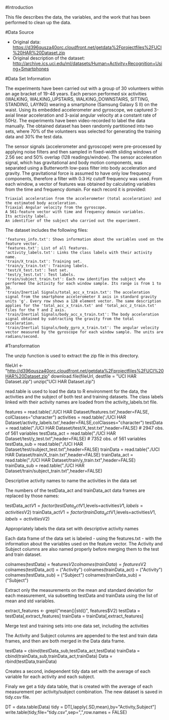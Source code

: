 #Introduction

This file describes the data, the variables, and the work that has been performed to clean up the data.

#Data Source

 - Original data: https://d396qusza40orc.cloudfront.net/getdata%2Fprojectfiles%2FUCI%20HAR%20Dataset.zip
 - Original description of the dataset: http://archive.ics.uci.edu/ml/datasets/Human+Activity+Recognition+Using+Smartphones

#Data Set Information

The experiments have been carried out with a group of 30 volunteers within an age bracket of 19-48 years. Each person performed six activities (WALKING, WALKING_UPSTAIRS, WALKING_DOWNSTAIRS, SITTING, STANDING, LAYING) wearing a smartphone (Samsung Galaxy S II) on the waist. Using its embedded accelerometer and gyroscope, we captured 3-axial linear acceleration and 3-axial angular velocity at a constant rate of 50Hz. The experiments have been video-recorded to label the data manually. The obtained dataset has been randomly partitioned into two sets, where 70% of the volunteers was selected for generating the training data and 30% the test data.

The sensor signals (accelerometer and gyroscope) were pre-processed by applying noise filters and then sampled in fixed-width sliding windows of 2.56 sec and 50% overlap (128 readings/window). The sensor acceleration signal, which has gravitational and body motion components, was separated using a Butterworth low-pass filter into body acceleration and gravity. The gravitational force is assumed to have only low frequency components, therefore a filter with 0.3 Hz cutoff frequency was used. From each window, a vector of features was obtained by calculating variables from the time and frequency domain.
For each record it is provided:

    Triaxial acceleration from the accelerometer (total acceleration) and the estimated body acceleration.
    Triaxial Angular velocity from the gyroscope.
    A 561-feature vector with time and frequency domain variables.
    Its activity label.
    An identifier of the subject who carried out the experiment.

The dataset includes the following files:

    'features_info.txt': Shows information about the variables used on the feature vector.
    'features.txt': List of all features.
    'activity_labels.txt': Links the class labels with their activity name.
    'train/X_train.txt': Training set.
    'train/y_train.txt': Training labels.
    'test/X_test.txt': Test set.
    'test/y_test.txt': Test labels.
    'train/subject_train.txt': Each row identifies the subject who performed the activity for each window sample. Its range is from 1 to 30.
    'train/Inertial Signals/total_acc_x_train.txt': The acceleration signal from the smartphone accelerometer X axis in standard gravity units 'g'. Every row shows a 128 element vector. The same description applies for the 'total_acc_x_train.txt' and 'total_acc_z_train.txt' files for the Y and Z axis.
    'train/Inertial Signals/body_acc_x_train.txt': The body acceleration signal obtained by subtracting the gravity from the total acceleration.
    'train/Inertial Signals/body_gyro_x_train.txt': The angular velocity vector measured by the gyroscope for each window sample. The units are radians/second.

#Transformation

The unzip function is used to extract the zip file in this directory.

fileUrl <- "http://d396qusza40orc.cloudfront.net/getdata%2Fprojectfiles%2FUCI%20HAR%20Dataset.zip"
download.file(fileUrl, destfile = "UCI HAR Dataset.zip")
unzip("UCI HAR Dataset.zip")

read.table is used to load the data to R environment for the data, the activities and the subject of both test and training datasets. The class labels linked with their activity names are loaded from the activity_labels.txt file.

features = read.table('./UCI HAR Dataset/features.txt',header=FALSE, colClasses="character")
activities = read.table('./UCI HAR Dataset/activity_labels.txt',header=FALSE,colClasses="character")
testData = read.table("./UCI HAR Dataset/test/X_test.txt",header=FALSE) # 2947 obs. of 561 variables
testData_act = read.table("./UCI HAR Dataset/test/y_test.txt",header=FALSE) # 7352 obs. of 561 variables
testData_sub = read.table("./UCI HAR Dataset/test/subject_test.txt",header=FALSE)
trainData = read.table("./UCI HAR Dataset/train/X_train.txt",header=FALSE)
trainData_act = read.table("./UCI HAR Dataset/train/y_train.txt",header=FALSE)
trainData_sub = read.table("./UCI HAR Dataset/train/subject_train.txt",header=FALSE)

Descriptive activity names to name the activities in the data set

The numbers of the testData_act and trainData_act data frames are replaced by those names:

testData_act$V1 = factor(testData_act$V1,levels=activities$V1,labels=activities$V2)
trainData_act$V1 = factor(trainData_act$V1,levels=activities$V1,labels=activities$V2)

Appropriately labels the data set with descriptive activity names

Each data frame of the data set is labeled - using the features.txt - with the information about the variables used on the feature vector. The Activity and Subject columns are also named properly before merging them to the test and train dataset.

colnames(testData) = features$V2
colnames(trainData) = features$V2
colnames(testData_act) = ("Activity")
colnames(trainData_act) = ("Activity")
colnames(testData_sub) = ("Subject")
colnames(trainData_sub) = ("Subject")

Extract only the measurements on the mean and standard deviation for each measurement, via subsetting testData and trainData using the list of mean and std variables.

extract_features <- grepl("mean()|std()", features$V2)
testData = testData[,extract_features] 
trainData = trainData[,extract_features] 

Merge test and training sets into one data set, including the activities

The Activity and Subject columns are appended to the test and train data frames, and then are both merged in the Data data frame.

testData = cbind(testData_sub,testData_act,testData)
trainData = cbind(trainData_sub,trainData_act,trainData)
Data = rbind(testData,trainData) 

Creates a second, independent tidy data set with the average of each variable for each activity and each subject.

Finaly we get a tidy data table, that is created with the average of each measurement per activity/subject combination. The new dataset is saved in tidy.csv file.

DT = data.table(Data)
tidy = DT[,lapply(.SD,mean),by="Activity,Subject"]
write.table(tidy,file="tidy.csv",sep=",",row.names = FALSE)
